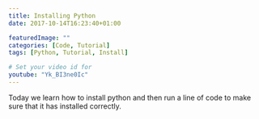 ```yaml
---
title: Installing Python
date: 2017-10-14T16:23:40+01:00

featuredImage: ""
categories: [Code, Tutorial]
tags: [Python, Tutorial, Install]

# Set your video id for
youtube: "Yk_BI3ne0Ic"
---
```

Today we learn how to install python and then run a line of code to make sure that it has installed correctly.
